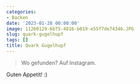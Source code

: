 ```yaml
---
categories:
- Backen
date: '2023-01-28 00:00:00'
image: 11260129-6b75-4816-b019-e55f7de74346.JPG
slug: quark-gugelhupf
tags: []
title: Quark Gugelhupf
---
```



> Wo gefunden? Auf Instagram.

Guten Appetit! :)